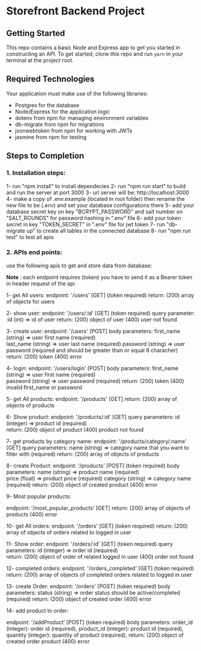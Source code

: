 # Storefront Backend Project

## Getting Started

This repo contains a basic Node and Express app to get you started in constructing an API. To get started, clone this repo and run `yarn` in your terminal at the project root.

## Required Technologies
Your application must make use of the following libraries:
- Postgres for the database
- Node/Express for the application logic
- dotenv from npm for managing environment variables
- db-migrate from npm for migrations
- jsonwebtoken from npm for working with JWTs
- jasmine from npm for testing

## Steps to Completion

### 1. Installation steps:

1- run "npm install" to install dependecies
2- run "npm run start" to build and run the server at port 3000
3- url server will be: http://localhost:3000
4- make a copy of .env.example (located in root folder) then rename the new file to be (.env) and set your database configurations there
5- add your database secret key on key  "BCRYPT_PASSWORD" and salt number on "SALT_ROUNDS" for password hashing in ".env" file
6- add your token secret in key "TOKEN_SECRET" in ".env" file for jwt token
7- run "db-migrate up" to create all tables in the connected database 
8- run "npm run test" to test all apis 

### 2. APIs end points:

use the following apis to get and store data from database:

**Note** : each endpoint requires (token) you have to send it as a Bearer token in header request of the api

1- get All users:
endpoint: '/users' [GET] (token required)
return: (200) array of objects for users

2- show user:
endpoint: '/users/:id' [GET] (token required)
query parameter: 
    :id (int) => id of user 
return: (200) object of user 
        (400) user not found

3- create user:
endpoint: '/users' [POST] 
body parameters:
    first_name (string) => user first name (required)   
    last_name (string) => user last name (required) 
    password (string) =>  user password (required and should be greater than or equal 8 characher)
return: (200) token
        (400) error

4- login:
endpoint: '/users/login' [POST] 
body parameters:
    first_name (string) => user first name (required)   
    password (string) =>  user password (required)
return: (200) token
        (400) invalid first_name or password

5- get All products:
endpoint: '/products' [GET]
return: (200) array of objects of products

6- Show product:
endpoint: '/products/:id' [GET] 
query parameters:
    id (integer) => product id (required)   
return: (200) object of product
        (400) product not found

7- get products by category name:
endpoint: '/products/category/:name' [GET] 
query parameters:
    name (string) => category name that you want to filter with (required)
return: (200) array of objects of products

8- create Product:
endpoint: '/products' [POST] (token required) 
body parameters:
    name (string) => product name (required)   
    price (float) =>  product price (required)
    category (string) =>  category name (required)
return: (200) object of created product
        (400) error

9- Most popular products:

endpoint: '/most_popular_products' [GET] 
return: (200) array of objects of products
        (400) error


10- get All orders:
endpoint: '/orders' [GET] (token required)
return: (200) array of objects of orders related to logged in user

11- Show order:
endpoint: '/orders/:id' [GET]  (token required)
query parameters:
    id (integer) => order id (required)   
return: (200) object of order of related logged in user
        (400) order not found

12- completed orders:
endpoint: '/orders_completed' [GET] (token required)
return: (200) array of objects of completed orders related to logged in user

13- create Order:
endpoint: '/orders' [POST] (token required) 
body parameters:
    status (string) => order status should be active/completed (required)
return: (200) object of created order
        (400) error

14- add product to order:

endpoint: '/addProduct' [POST] (token required)
body parameters: 
    order_id (integer): order id (required),
    product_id (integer): product id (required),
    quantity (integer): quantity of product (required),
return: (200) object of created order product
        (400) error

